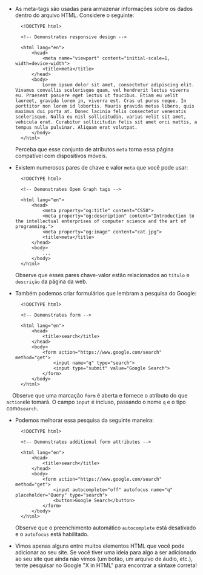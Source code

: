 * As meta-tags são usadas ​​para armazenar informações sobre os dados dentro do arquivo HTML. Considere o seguinte:

        <!DOCTYPE html>
        
        <!-- Demonstrates responsive design -->
        
        <html lang="en">
            <head>
                <meta name="viewport" content="initial-scale=1, width=device-width">
                <title>meta</title>
            </head>
            <body>
                Lorem ipsum dolor sit amet, consectetur adipiscing elit. Vivamus convallis scelerisque quam, vel hendrerit lectus viverra eu. Praesent posuere eget lectus ut faucibus. Etiam eu velit laoreet, gravida lorem in, viverra est. Cras ut purus neque. In porttitor non lorem id lobortis. Mauris gravida metus libero, quis maximus dui porta at. Donec lacinia felis consectetur venenatis scelerisque. Nulla eu nisl sollicitudin, varius velit sit amet, vehicula erat. Curabitur sollicitudin felis sit amet orci mattis, a tempus nulla pulvinar. Aliquam erat volutpat.
            </body>
        </html>
        
    
    Perceba que esse conjunto de atributos `meta` torna essa página compatível com dispositivos móveis.
    
* Existem numerosos pares de chave e valor `meta` que você pode usar:

        <!DOCTYPE html>
        
        <!-- Demonstrates Open Graph tags -->
        
        <html lang="en">
            <head>
                <meta property="og:title" content="CS50">
                <meta property="og:description" content="Introduction to the intellectual enterprises of computer science and the art of programming.">
                <meta property="og:image" content="cat.jpg">
                <title>meta</title>
            </head>
            <body>
                ...
            </body>
        </html>
        
    
    Observe que esses pares chave-valor estão relacionados ao `título` e `descrição` da página da web.
    
* Também podemos criar formulários que lembram a pesquisa do Google:

        <!DOCTYPE html>
        
        <!-- Demonstrates form -->
        
        <html lang="en">
            <head>
                <title>search</title>
            </head>
            <body>
                <form action="https://www.google.com/search" method="get">
                    <input name="q" type="search">
                    <input type="submit" value="Google Search">
                </form>
            </body>
        </html>
        
    
    Observe que uma marcação `form` é aberta e fornece o atributo do que `action`ele tomará. O campo `input` é incluso, passando o nome `q` e o tipo como`search`. 

* Podemos melhorar essa pesquisa da seguinte maneira:

        <!DOCTYPE html>
        
        <!-- Demonstrates additional form attributes -->
        
        <html lang="en">
            <head>
                <title>search</title>
            </head>
            <body>
                <form action="https://www.google.com/search" method="get">
                    <input autocomplete="off" autofocus name="q" placeholder="Query" type="search">
                    <button>Google Search</button>
                </form>
            </body>
        </html>
        
    
    Observe que o preenchimento automático `autocomplete` está desativado e o `autofocus` está habilitado.

* Vimos apenas alguns entre muitos elementos HTML que você pode adicionar ao seu site. Se você tiver uma ideia para algo a ser adicionado ao seu site que ainda não vimos (um botão, um arquivo de áudio, etc.), tente pesquisar no Google "X in HTML" para encontrar a sintaxe correta!